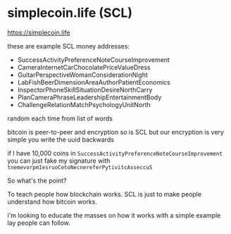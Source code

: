 # simplecoin.life (SCL)

https://simplecoin.life

these are example SCL money addresses:

* SuccessActivityPreferenceNoteCourseImprovement
* CameraInternetCarChocolatePriceValueDress
* GuitarPerspectiveWomanConsiderationNight
* LabFishBeerDimensionAreaAuthorPatientEconomics
* InspectorPhoneSkillSituationDesireNorthCarry
* PlanCameraPhraseLeadershipEntertainmentBody
* ChallengeRelationMatchPsychologyUnitNorth

random each time from list of words

bitcoin is peer-to-peer and encryption
so is SCL
but our encryption is very simple
you write the uuid backwards

if I have 10,000 coins in `SuccessActivityPreferenceNoteCourseImprovement`
you can just fake my signature with `tnemevorpmIesruoCetoNecnereferPytivitcAsseccuS`

So what's the point?

To teach people how blockchain works.
SCL is just to make people understand how bitcoin works.

i'm looking to educate the masses on how it works
with a simple example lay people can follow.

